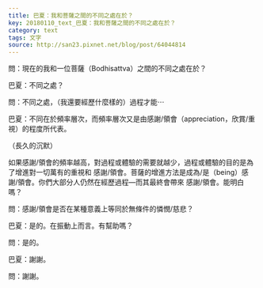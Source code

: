 ```yaml
---
title: 巴夏：我和菩薩之間的不同之處在於？
key: 20180110_text_巴夏：我和菩薩之間的不同之處在於？
category: text
tags: 文字
source: http://san23.pixnet.net/blog/post/64044814
---
```


問：現在的我和一位菩薩（Bodhisattva）之間的不同之處在於？

巴夏：不同之處？

問：不同之處，（我還要經歷什麼樣的）過程才能⋯

巴夏：不同在於頻率層次，而頻率層次又是由感謝/領會（appreciation，欣賞/重視）的程度所代表。

（長久的沉默）

如果感謝/領會的頻率越高，對過程或體驗的需要就越少，過程或體驗的目的是為了增進對一切萬有的重視和 感謝/領會。菩薩的增進方法是成為/是（being）感謝/領會。你們大部分人仍然在經歷過程—而其最終會帶來 感謝/領會。能明白嗎？

問：感謝/領會是否在某種意義上等同於無條件的憐憫/慈悲？

巴夏：是的。在振動上而言。有幫助嗎？

問：是的。

巴夏：謝謝。

問：謝謝。
